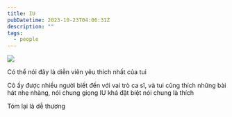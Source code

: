 ```yaml
---
title: IU
pubDatetime: 2023-10-23T04:06:31Z
description: ""
tags:
  - people
---
```


![](https://github.com/licitfree/garden/raw/main/IU%20eat%20ramen.png)

Có thể nói đây là diễn viên yêu thích nhất của tui

Cô ấy được nhiều người biết đến với vai trò ca sĩ, và tui cũng thích
những bài hát nhẹ nhàng, nói chung giọng IU khá đặt biệt nói chung là thích

Tóm lại là dễ thương
